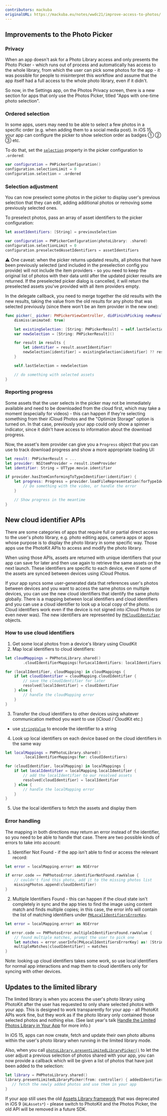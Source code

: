 ```yaml
---
contributors: mackuba
originalURL: https://mackuba.eu/notes/wwdc21/improve-access-to-photos/
---
```


## Improvements to the Photo Picker

### Privacy

When an app doesn't ask for a Photo Library access and only presents the Photo Picker - which runs out of process and automatically has access to the whole library, from which the user can pick some photos for the app - it was possible for people to misinterpret this workflow and assume that the app itself had a full access to the whole photo library, even if it didn't.

So now, in the Settings app, on the Photos Privacy screen, there is a new section for apps that only use the Photos Picker, titled "Apps with one-time photo selection".

### Ordered selection

In some apps, users may need to be able to select a few photos in a specific order (e.g. when adding them to a social media post). In iOS 15, your app can configure the picker to show selection order as badges ① ② ③ etc.

To do that, set the [`selection`](https://developer.apple.com/documentation/photokit/phpickerconfiguration/3752714-selection) property in the picker configuration to `.ordered`:

```swift
var configuration = PHPickerConfiguration()
configuration.selectionLimit = 0
configuration.selection = .ordered
```

### Selection adjustment

You can now preselect some photos in the picker to display user's previous selection that they can edit, adding additional photos or removing some previously selected ones.

To preselect photos, pass an array of asset identifiers to the picker configuration:

```swift
let assetIdentifiers: [String] = previousSelection

var configuration = PHPickerConfiguration(photoLibrary: .shared)
configuration.selectionLimit = 0
configuration.preselectedAssetIdentifiers = assetIdentifiers
```

⚠️ One caveat: when the picker returns updated results, all photos that have been previously selected (and included in the preselection config you provide) will not include the item providers - so you need to keep the original list of photos with their data until after the updated picker results are returned. If the preselected picker dialog is cancelled, it will return the preselected assets you've provided with all item providers empty.

In the delegate callback, you need to merge together the old results with the new results, taking the value from the old results for any photo that was selected previously (since there won't be an item provider in the new one):

```swift
func picker(_ picker: PHPickerViewController, didFinishPicking newResults: [PHPickerResult]) {
    dismiss(animated: true)

    let existingSelection: [String: PHPickerResult] = self.lastSelection
    var newSelection = [String: PHPickerResult]()

    for result in results {
        let identifier = result.assetIdentifier!
        newSelection[identifier] = existingSelection[identifier] ?? result
    }

    self.lastSelection = newSelection

    // do something with selected assets
}
```

### Reporting progress

Some assets that the user selects in the picker may not be immediately available and need to be downloaded from the cloud first, which may take a moment (especially for videos) - this can happen if they're selecting something from their iCloud Photos and the "Optimize Storage" option is turned on. In that case, previously your app could only show a spinner indicator, since it didn't have access to information about the download progress.

Now, the asset's item provider can give you a `Progress` object that you can use to track download progress and show a more appropriate loading UI:

```swift
let result: PHPickerResult = ...
let provider: NSItemProvider = result.itemProvider
let identifier: String = UTType.movie.identifier

if provider.hasItemConformingToTypeIdentifier(identifier) {
    let progress: Progress = provider.loadFileRepresentation(forTypeIdentifier: identifier) { url, error in
        // Do something with the video, or handle the error
    }

    // Show progress in the meantime
}
```


## New cloud identifier APIs

There are some categories of apps that require full or partial direct access to the user's photo library, e.g. photo editing apps, camera apps or apps whose purpose is to display the photo library in some specific way. Those apps use the PhotoKit APIs to access and modify the photo library.

When using those APIs, assets are returned with unique identifiers that your app can save for later and then use again to retrieve the same assets on the next launch. These identifiers are specific to each device, even if some of the assets are synced between devices using iCloud Photos.

If your app syncs some user-generated data that references user's photos between devices and you want to access the same photos on multiple devices, you can use the new cloud identifiers that identify the same photo globally. There is a mapping between local identifiers and cloud identifiers and you can use a cloud identifier to look up a local copy of the photo. Cloud identifiers work even if the device is not signed into iCloud Photos (or even never was). The new identifiers are represented by [`PHCloudIdentifier`](https://developer.apple.com/documentation/photokit/phcloudidentifier) objects.

### How to use cloud identifiers

1. Get some local photos from a device's library using CloudKit
2. Map local identifiers to cloud identifiers:

```swift
let cloudMappings = PHPhotoLibrary.shared()
        .cloudIdentifierMappings(forLocalIdentifiers: localIdentifiers)

for (localIdentifier, cloudMapping) in cloudMappings {
    if let cloudIdentifier = cloudMapping.cloudIdentifier {
        // save the cloudIdentifier for later
        resolved[localIdentifier] = cloudIdentifier
    } else {
        // handle the cloudMapping error
    }
}
```

3. Transfer the cloud identifiers to other devices using whatever communication method you want to use (iCloud / CloudKit etc.)
  - use [`stringValue`](https://developer.apple.com/documentation/photokit/phcloudidentifier/2909174-stringvalue) to encode the identifier to a string

4. Look up local identifiers on each device based on the cloud identifiers in the same way

```swift
let localMappings = PHPhotoLibrary.shared()
        .localIdentifierMappings(for: cloudIdentifiers)

for (cloudIdentifier, localMapping) in localMappings {
    if let localIdentifier = localMapping.localIdentifier {
        // add the localIdentifier to our resolved assets
        resolved[cloudIdentifier] = localIdentifier
    } else {
        // handle the localMapping error
    }
}
```

5. Use the local identifiers to fetch the assets and display them

### Error handling

The mapping in both directions may return an error instead of the identifier, so you need to be able to handle that case. There are two possible kinds of errors to take into account:

1) Identifier Not Found - if the app isn't able to find or access the relevant record:

```swift
let error = localMapping.error! as NSError

if error.code == PHPhotosError.identifierNotFound.rawValue {
    // couldn't find this photo, add it to the missing photos list
    missingPhotos.append(cloudIdentifier)
}
```

2) Multiple Identifiers Found - this can happen if the cloud state isn't completely in sync and the app tries to find the image using content match and finds multiple copies; in this case, the error info will contain the list of matching identifiers under [`PHLocalIdentifiersErrorKey`](https://developer.apple.com/documentation/photokit/phlocalidentifierserrorkey).

```swift
let error = localMapping.error! as NSError

if error.code == PHPhotosError.multipleIdentifiersFound.rawValue {
    // found multiple matches, prompt the user to pick one
    let matches = error.userInfo[PHLocalIdentifiersErrorKey] as! [String]
    multipleMatches[cloudIdentifier] = matches
}
```

Note: looking up cloud identifiers takes some work, so use local identifiers for normal app interactions and map them to cloud identifiers only for syncing with other devices.


## Updates to the limited library

The limited library is when you access the user's photo library using PhotoKit after the user has requested to only share selected photos with your app. This is designed to work transparently for your app - all PhotoKit APIs work fine, but they work as if the photo library only contained those selected photos and nothing else. (See last year's talk [Handle the Limited Photos Library in Your App](/notes/wwdc20/10641/) for more info.)

In iOS 15, apps can now create, fetch and update their own photo albums within the user's photo library when running in the limited library mode.

Also, when you call [`photoLibrary.presentLimitedLibraryPicker()`](https://developer.apple.com/documentation/photokit/phphotolibrary/3616113-presentlimitedlibrarypicker) to let the user adjust a previous selection of photos shared with your app, you can now provide a callback which will be given a list of photos that have just been added to the selection:

```swift
let library = PHPhotoLibrary.shared()
library.presentLimitedLibraryPicker(from: controller) { addedIdentifiers in
   // fetch the newly added photos and use them in your app 
}
```

If your app still uses the old [Assets Library framework](https://developer.apple.com/documentation/assetslibrary) that was deprecated in iOS 9 (`ALAssets*`) - please switch to PhotoKit and the Photos Picker, the old API will be removed in a future SDK.
